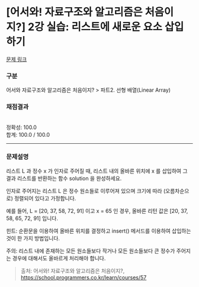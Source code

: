 # [어서와! 자료구조와 알고리즘은 처음이지?] 2강 실습: 리스트에 새로운 요소 삽입하기

[문제 링크](https://school.programmers.co.kr/learn/courses/57/lessons/13773) 

### 구분

어서와 자료구조와 알고리즘은 처음이지? > 파트2. 선형 배열(Linear Array)

### 채점결과

<br/>정확성: 100.0<br/>합계: 100.0 / 100.0

<hr>

### 문제설명
<p>리스트 L 과 정수 x 가 인자로 주어질 때, 리스트 내의 올바른 위치에 x 를 삽입하여 그 결과 리스트를 반환하는 함수 solution 을 완성하세요.

인자로 주어지는 리스트 L 은 정수 원소들로 이루어져 있으며 크기에 따라 (오름차순으로) 정렬되어 있다고 가정합니다.

예를 들어, L = [20, 37, 58, 72, 91] 이고 x = 65 인 경우, 올바른 리턴 값은 [20, 37, 58, 65, 72, 91] 입니다.

힌트: 순환문을 이용하여 올바른 위치를 결정하고 insert() 메서드를 이용하여 삽입하는 것이 한 가지 방법입니다.

주의: 리스트 내에 존재하는 모든 원소들보다 작거나 모든 원소들보다 큰 정수가 주어지는 경우에 대해서도 올바르게 처리해야 합니다.</p>


> 출처: 어서와! 자료구조와 알고리즘은 처음이지?, https://school.programmers.co.kr/learn/courses/57
